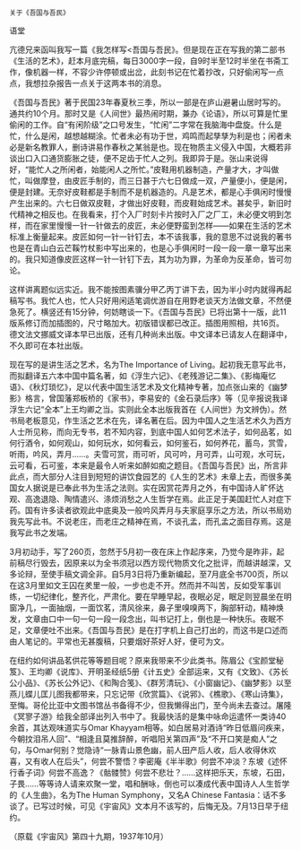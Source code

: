     关于《吾国与吾民》 

   语堂

   亢德兄来函叫我写一篇《我怎样写&lt;吾国与吾民》。但是现在正在写我的第二部书《生活的艺术》，赶本月底完稿，每日3000字一段，自9时半至12时半坐在书斋工作，像机器一样，不容少许停顿或出岔，此刻书记在忙着抄改，只好偷闲写一点点，我想拉杂报告一点关于这两本书的消息。

   《吾国与吾民》著于民国23年春夏秋三季，所以一部是在庐山避暑山居时写的。通共约10个月。那时又是《人间世》最热闹时期，兼办《论语》，所以可算是忙里偷闲的工作。自“有闲阶级”之口号发生，“忙闲”二字常在我脑海中盘旋。什么是忙，什么是闲，越想越糊涂。忙者未必有功于世，鸡鸣而起孳孳为利是也；闲者未必是新名教罪人，删诗讲易作春秋之某翁是也。现在物质主义侵入中国，大概若非谈出口入口通货膨胀之徒，便不足齿于忙人之列。我即异于是。张山来说得好，“能忙人之所闲者，始能闲人之所忙。”皮鞋用机器制造，产量才大，才叫做忙，叫做摩登，由皮匠手制的，而三日甚于六七日做成一双，产量便小，便是闲，便是封建。无奈好皮鞋都是手制而不是机器造的。凡是艺术，都是心手俱闲时慢慢产生出来的。六七日做双皮鞋，才做出好皮鞋，而皮鞋始成艺术。甚矣乎，新旧时代精神之相反也。在我看来，打个入厂时刻卡片按时入厂之厂工，未必便文明到怎样，而在家里慢慢一针一针做去的皮匠，未必便野蛮到怎样——如果在生活的艺术标准上衡量起来。皮匠如何一针一针钉去，本不该我事，我的意思不过说我的著书也是在青山白云芒鞵竹杖影中写出来的，也是心手俱闲时一段一段一章一章写出来的。我只知道像皮匠这样一针一针钉下去，其为功为罪，为革命为反革命，皆可勿论。

   这样讲离题似远实近。我不能按图素骥分甲乙丙丁讲下去，因为半小时内就得再起稿写书。我忙人也，忙人只好用闲适笔调优游自在用野老谈天方法做文章，不然便急死了。横竖还有15分钟，何妨瞎谈一下。《吾国与吾民》已将出第十一版，此11版系修订而加插图的，尺寸略加大。初版错误都已改正。插图用照相，共16页。德文法文挪威文译本早已出版，还有几种尚未出版。中文译本已请友人在翻译中，不久即可在本社出版。

   现在写的是讲生活之艺术，名为The Importance of Living。起初我无意写此书，而拟翻译五六本中国中篇名著，如《浮生六记》、《老残游记二集》、《影梅庵忆语》、《秋灯琐忆》，足以代表中国生活艺术及文化精神专著，加点张山来的《幽梦影》格言，曾国藩郑板桥的《家书》，李易安的《金石录后序》等（见辛报说我译浮生六记“全本”上王均卿之当。实则此全本出版我首在《人间世》为文辨伪）。然书局老板意见，作生活之艺术在先，译名著在后。因为中国人之生活艺术久为西方人士所见称，而向无专书，若不知内容，到底中国人如何艺术法子，如何品茗，如何行酒令，如何观山，如何玩水，如何看云，如何鉴石，如何养花，蓄鸟，赏雪，听雨，吟风，弄月……。夫雪可赏，雨可听，风可吟，月可弄，山可观，水可玩，云可看，石可鉴，本来是最令人听来如醉如痴之题目。《吾国与吾民》出，所言非此点，而大部分人注目到短短的讲饮食园艺的《人生的艺术》未章上去，而很多美国女人据说是已奉此书为生活之法则。实在因赏花弄月之外，有中国诗人旷怀达观、高逸退隐、陶情遣兴、涤烦消愁之人生哲学在焉。此正足于美国赶忙人对症下药。国有许多读者欲观此中底奥及一般吟风弄月与夫家庭享乐之方法，所以书局劝我先写此书。不说老庄，而老庄之精神在焉，不谈孔孟，而孔孟之面目存焉。这是我写此书之发端。

   3月初动手，写了260页，忽然于5月初一夜在床上作起序来，乃觉今是昨非，起前稿尽行毁去，因原来以为全书须冠以西方现代物质文化之批评，而越讲越深，又多论辩，至使手稿文调全非。自5月3日将乃重新编起，至7月底全书700页，所以在这3月里如文王囚在羑里一般，一步也走不开。然而并不叫苦，反如受军事训练，一切纪律化，整齐化，严肃化。要在早睡早起，夜眠必足，眠足则翌晨坐在明窗净几，一面抽烟，一面饮茗，清风徐来，鼻子里嗅嗅两下，胸部轩动，精神焕发，文章由口中一句一句一段一段念出，叫书记打上，倒也是一种快乐。夜眠不足，文章便吐不出来。《吾国与吾民》是在打字机上自己打出的，而这书是口述而由人笔记的。平常也无甚腹稿，只要烟好茶好人好，便可为文。

   在纽约如何讲品茗供花等等题目呢？原来我带来不少此类书。陈眉公《宝颜堂秘笈》、王均卿《说库》、开明圣经纸5册《计五史》全部运来，又有《文致》、《苏长公小品》、《苏长公外记》、《和陶合笺》、《群芳清玩》、《小窗幽记》、《幽梦影》以至燕儿蝶儿匡儿图我都带来，只忘记带《欣赏篇》、《说郛》、《樵歌》、《寒山诗集》，至悔。哥伦比亚中文图书馆丛书备得不少，但我懒得出门，至今尚未去查过。屠隆《冥寥子游》给我全部译出列入书中了。我最快活的是集中咏命运遣怀一类诗40余首，其达观味道实与Omar Khayyam相等。如白居易对酒诗“昨日低眉问疾来，今朝抆泪吊人回”、“相逢且莫推辞醉，听唱阳关第四声”及“不开口笑是痴人”之句，与Omar何别？觉隐诗“一脉青山景色幽，前人田产后人收，后人收得休欢喜，又有收人在后头”，何尝不警悟？李密庵《半半歌》何尝不冲淡？东坡《述怀行香子词》何尝不高逸？《骷髅赞》何尝不悲壮？……这样把乐天，东坡，石田，子畏……等等诗人请来欢聚一堂，唱和酬咏，倒也可以凑成代表中国诗人人生哲学的《人生曲》，名为The Human Symphony，又名A Chinese Fantasia：话不多谈了。已写过时候，可见《宇宙风》文本月不该写的，后悔无及。7月13日早于纽约。

   （原载《宇宙风》第四十九期，1937年10月）

